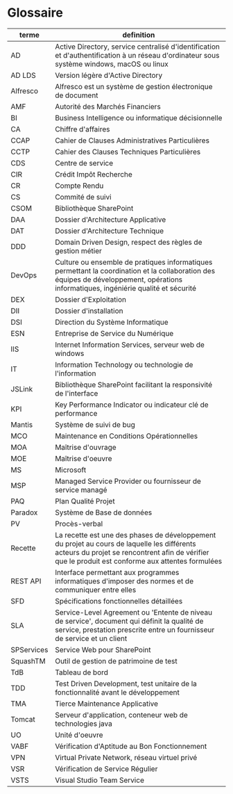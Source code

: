 # Glossaire

|terme|definition|
|---|---|
|AD|Active Directory, service centralisé d'identification et d'authentification à un réseau d'ordinateur sous système windows, macOS ou linux|
|AD LDS|Version légère d'Active Directory|
|Alfresco|Alfresco est un système de gestion électronique de document|
|AMF|Autorité des Marchés Financiers|
|BI|Business Intelligence ou informatique décisionnelle|
|CA|Chiffre d'affaires|
|CCAP|Cahier de Clauses Administratives Particulières|
|CCTP|Cahier des Clauses Techniques Particulières|
|CDS|Centre de service|
|CIR|Crédit Impôt Recherche|
|CR|Compte Rendu|
|CS|Commité de suivi|
|CSOM|Bibliothèque SharePoint|
|DAA|Dossier d'Architecture Applicative|
|DAT|Dossier d'Architecture Technique|
|DDD|Domain Driven Design, respect des règles de gestion métier|
|DevOps|Culture ou ensemble de pratiques informatiques permettant la coordination et la collaboration des équipes de développement, opérations informatiques, ingéniérie qualité et sécurité|
|DEX|Dossier d'Exploitation|
|DII|Dossier d'installation|
|DSI|Direction du Système Informatique|
|ESN|Entreprise de Service du Numérique|
|IIS|Internet Information Services, serveur web de windows|
|IT|Information Technology ou technologie de l'information|
|JSLink|Bibliothèque SharePoint facilitant la responsivité de l'interface|
|KPI|Key Performance Indicator ou indicateur clé de performance|
|Mantis|Système de suivi de bug|
|MCO|Maintenance en Conditions Opérationnelles|
|MOA|Maîtrise d'ouvrage|
|MOE|Maîtrise d'oeuvre|
|MS|Microsoft|
|MSP|Managed Service Provider ou fournisseur de service managé|
|PAQ|Plan Qualité Projet|
|Paradox|Système de Base de données|
|PV|Procès-verbal|
|Recette|La recette est une des phases de développement du projet au cours de laquelle les différents acteurs du projet se rencontrent afin de vérifier que le produit est conforme aux attentes formulées|
|REST API|Interface permettant aux programmes informatiques d'imposer des normes et de  communiquer entre elles|
|SFD|Spécifications fonctionnelles détaillées|
|SLA|Service-Level Agreement ou 'Entente de niveau de service', document qui définit la qualité de service, prestation prescrite entre un fournisseur de service et un client|
|SPServices|Service Web pour SharePoint|
|SquashTM|Outil de gestion de patrimoine de test|
|TdB|Tableau de bord|
|TDD|Test Driven Development, test unitaire de la fonctionnalité avant le développement|
|TMA|Tierce Maintenance Applicative|
|Tomcat|Serveur d'application, conteneur web de technologies java|
|UO|Unité d'oeuvre|
|VABF|Vérification d'Aptitude au Bon Fonctionnement|
|VPN|Virtual Private Network, réseau virtuel privé|
|VSR|Vérification de Service Régulier|
|VSTS|Visual Studio Team Service|